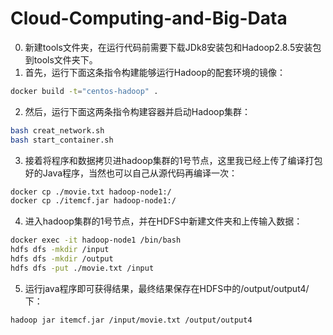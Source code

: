 # Cloud-Computing-and-Big-Data
0. 新建tools文件夹，在运行代码前需要下载JDk8安装包和Hadoop2.8.5安装包到tools文件夹下。
1. 首先，运行下面这条指令构建能够运行Hadoop的配套环境的镜像：
```Bash
docker build -t="centos-hadoop" .
```
2. 然后，运行下面这两条指令构建容器并启动Hadoop集群：
```Bash
bash creat_network.sh
bash start_container.sh
```
3. 接着将程序和数据拷贝进hadoop集群的1号节点，这里我已经上传了编译打包好的Java程序，当然也可以自己从源代码再编译一次：
```Bash
docker cp ./movie.txt hadoop-node1:/
docker cp ./itemcf.jar hadoop-node1:/
```
4. 进入hadoop集群的1号节点，并在HDFS中新建文件夹和上传输入数据：
```Bash
docker exec -it hadoop-node1 /bin/bash
hdfs dfs -mkdir /input
hdfs dfs -mkdir /output
hdfs dfs -put ./movie.txt /input
```
5. 运行java程序即可获得结果，最终结果保存在HDFS中的/output/output4/下：
```Bash
hadoop jar itemcf.jar /input/movie.txt /output/output4
```
